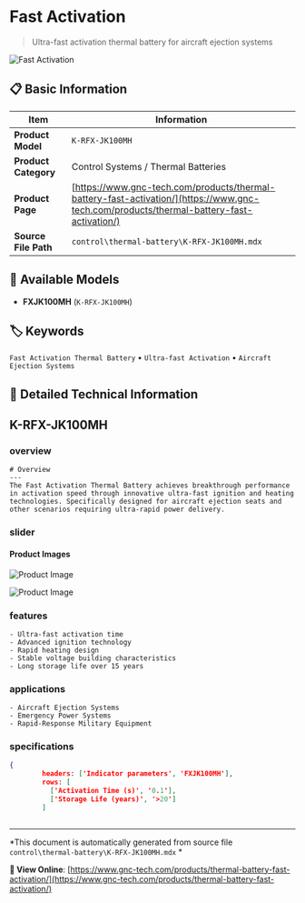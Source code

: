 # Fast Activation

> Ultra-fast activation thermal battery for aircraft ejection systems

![Fast Activation](https://www.gnc-tech.com/images/products/control/thermal-battery/K-RFX-JK100MH/K-RFX-JK100MH.webp)

## 📋 Basic Information

| Item | Information |
|------|------|
| **Product Model** | `K-RFX-JK100MH` |
| **Product Category** | Control Systems / Thermal Batteries |
| **Product Page** | [https://www.gnc-tech.com/products/thermal-battery-fast-activation/](https://www.gnc-tech.com/products/thermal-battery-fast-activation/) |
| **Source File Path** | `control\thermal-battery\K-RFX-JK100MH.mdx` |

## 🔧 Available Models

- **FXJK100MH** (`K-RFX-JK100MH`)

## 🏷️ Keywords

`Fast Activation Thermal Battery` • `Ultra-fast Activation` • `Aircraft Ejection Systems`

## 📖 Detailed Technical Information


## K-RFX-JK100MH

  
### overview

    # Overview
    ---
    The Fast Activation Thermal Battery achieves breakthrough performance in activation speed through innovative ultra-fast ignition and heating technologies. Specifically designed for aircraft ejection seats and other scenarios requiring ultra-rapid power delivery.
  

  
### slider

    
#### Product Images

![Product Image](https://www.gnc-tech.com/images/products/K-RFX-JK100MH-Slide-01.webp)

![Product Image](https://www.gnc-tech.com/images/products/K-RFX-JK100MH-Slide-02.webp)


  

  
### features

    - Ultra-fast activation time
    - Advanced ignition technology
    - Rapid heating design
    - Stable voltage building characteristics
    - Long storage life over 15 years
  

  
### applications

    - Aircraft Ejection Systems
    - Emergency Power Systems
    - Rapid-Response Military Equipment
  

  
### specifications

    
      
```json
{
        headers: ['Indicator parameters', 'FXJK100MH'],
        rows: [
          ['Activation Time (s)', '0.1'],
          ['Storage Life (years)', '>20']
        ]
      
```

    
  

---

*This document is automatically generated from source file `control\thermal-battery\K-RFX-JK100MH.mdx` *

**🔗 View Online**: [https://www.gnc-tech.com/products/thermal-battery-fast-activation/](https://www.gnc-tech.com/products/thermal-battery-fast-activation/)
